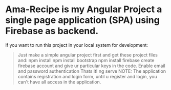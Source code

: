 # Ama-Recipe is my Angular Project a single page application (SPA) using Firebase as backend.
If you want to run this project in your local system for development:
> Just make a simple angular project first and get these project files and: 
> npm install
> npm install bootstrap
> npm install firebase
> create firebase account and give ur particular keys in the code.
> Enable email and password authentication
> Thats it! 
> ng serve
NOTE: The application contains registration and login form, until u register and login, you can't have all access in the application.

